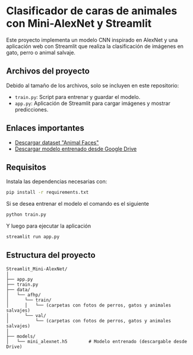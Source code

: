 # Clasificador de caras de animales con Mini-AlexNet y Streamlit

Este proyecto implementa un modelo CNN inspirado en AlexNet y una aplicación web con Streamlit que realiza la clasificación de imágenes en gato, perro o animal salvaje.

## Archivos del proyecto

Debido al tamaño de los archivos, solo se incluyen en este repositorio:

- `train.py`: Script para entrenar y guardar el modelo.
- `app.py`: Aplicación de Streamlit para cargar imágenes y mostrar predicciones.

## Enlaces importantes

- [Descargar dataset "Animal Faces"]([https://www.kaggle.com/competitions/leaf-classification/data](https://www.kaggle.com/datasets/andrewmvd/animal-faces))
- [Descargar modelo entrenado desde Google Drive]([https://drive.google.com/your-model-link](https://drive.google.com/drive/folders/1DtGI12GzraCLKuTkD13BbSGM_TEI5FkW?usp=sharing))

## Requisitos

Instala las dependencias necesarias con:

```bash
pip install -r requirements.txt
```

Si se desea entrenar el modelo el comando es el siguiente

```bash
python train.py
```

Y luego para ejecutar la aplicación

```bash
streamlit run app.py
```

## Estructura del proyecto

```plaintext
Streamlit_Mini-AlexNet/
│
├── app.py
├── train.py
├── data/
│   └── afhp/
│      └── train/
│      │   └── (carpetas con fotos de perros, gatos y animales salvajes)
│      └── val/
│          └── (carpetas con fotos de perros, gatos y animales salvajes) 
│
├── models/
│   └── mini_alexnet.h5        # Modelo entrenado (descargable desde Drive)

